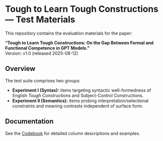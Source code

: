 # Tough to Learn Tough Constructions — Test Materials

This repository contains the evaluation materials for the paper:

**“Tough to Learn Tough Constructions: On the Gap Between Formal and Functional Competence in GPT Models.”**  
Version: v1.0 (released 2025-08-12)

## Overview
The test suite comprises two groups:
- **Experiment I (Syntax):** items targeting syntactic well-formedness of English *Tough* Constructions and Subject-Control Constructions.
- **Experiment II (Semantics):** items probing interpretation/selectional constraints and meaning contrasts independent of surface form.

## Documentation
See the [Codebook](codebook.md) for detailed column descriptions and examples.
